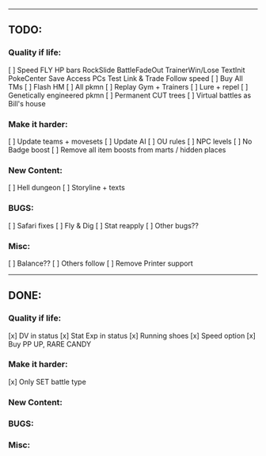 --------------------------------------------------------------------------------

## TODO:

### Quality if life:
[ ] Speed
        FLY
        HP bars
        RockSlide
        BattleFadeOut
        TrainerWin/Lose
        TextInit
        PokeCenter
        Save
        Access PCs
        Test Link & Trade
        Follow speed
[ ] Buy All TMs
[ ] Flash HM
[ ] All pkmn
[ ] Replay Gym + Trainers
[ ] Lure + repel
[ ] Genetically engineered pkmn
[ ] Permanent CUT trees
[ ] Virtual battles as Bill's house

### Make it harder:
[ ] Update teams + movesets
[ ] Update AI
[ ] OU rules
[ ] NPC levels
[ ] No Badge boost
[ ] Remove all item boosts from marts / hidden places

### New Content:
[ ] Hell dungeon
[ ] Storyline + texts

### BUGS:
[ ] Safari fixes
[ ] Fly & Dig
[ ] Stat reapply
[ ] Other bugs??

### Misc:
[ ] Balance??
[ ] Others follow
[ ] Remove Printer support

--------------------------------------------------------------------------------

## DONE:

### Quality if life:
[x] DV in status
[x] Stat Exp in status
[x] Running shoes
[x] Speed option
[x] Buy PP UP, RARE CANDY

### Make it harder:
[x] Only SET battle type

### New Content:
### BUGS:
### Misc: